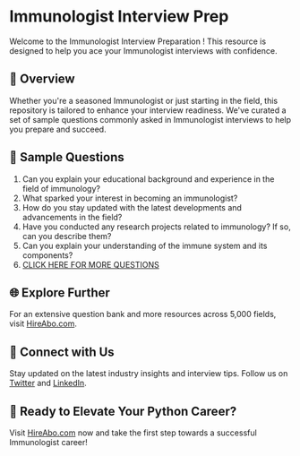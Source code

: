 # Immunologist Interview Prep

Welcome to the Immunologist Interview Preparation ! This resource is designed to help you ace your Immunologist interviews with confidence.

## 🚀 Overview

Whether you're a seasoned Immunologist or just starting in the field, this repository is tailored to enhance your interview readiness. We've curated a set of sample questions commonly asked in Immunologist interviews to help you prepare and succeed.

## 📝 Sample Questions

1. Can you explain your educational background and experience in the field of immunology?
2. What sparked your interest in becoming an immunologist?
3. How do you stay updated with the latest developments and advancements in the field?
4. Have you conducted any research projects related to immunology? If so, can you describe them?
5. Can you explain your understanding of the immune system and its components?
6. [CLICK HERE FOR MORE QUESTIONS](https://hireabo.com/job/5_1_13/Immunologist)

## 🌐 Explore Further

For an extensive question bank and more resources across 5,000 fields, visit [HireAbo.com](https://www.hireabo.com).

## 📱 Connect with Us

Stay updated on the latest industry insights and interview tips. Follow us on [Twitter](https://twitter.com/hireabo) and [LinkedIn](https://www.linkedin.com/in/hire-abo-3609972a8/).

## 🚀 Ready to Elevate Your Python Career?

Visit [HireAbo.com](https://www.hireabo.com) now and take the first step towards a successful Immunologist career!